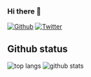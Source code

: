 ### Hi there 👋

[![Github](https://img.shields.io/github/followers/saasan?label=Follow&style=social)](https://github.com/saasan)
[![Twitter](https://img.shields.io/twitter/follow/saasan)](https://twitter.com/saasan)

## Github status

![top langs](https://github-readme-stats.vercel.app/api/top-langs/?username=saasan)
![github stats](https://github-readme-stats.vercel.app/api?username=saasan&show_icons=true&line_height=40)
